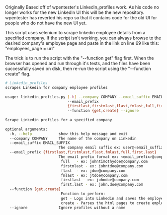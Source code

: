 Originally Based off of wpentester's Linkedin_profiles work. As his code no longer works for the new LinkedIn UI this will be the new repository. wpentester has reverted his repo so that it contains code for the old UI for people who do not have the new UI yet.

This script uses selenium to scrape linkedin employee details from a specified company.  If the script isn't working, you can always browse to the desired company's employee page and paste in the link on line 69 like this: "employees_page = url"

The trick is to run the script with the "--function get" flag first.  When the browser has opened and run through it's tests, and the files have been successfully saved on disk, then re-run the script using the "--function create" flag.  

```sh
# Linkedin_profiles  
scrapes Linkedin for company employee profiles  
  
usage: linkedin_profiles.py [-h] --company COMPANY --email_suffix EMAIL_SUFFIX  
                            --email_prefix  
                            {firstlast,firstmlast,flast,fmlast,full,first.last}  
                            --function {get,create} --ignore  
  
Scrape Linkedin profiles for a specified company  
  
optional arguments:  
  -h, --help            show this help message and exit  
  --company COMPANY     The name of the company on Linkedin  
  --email_suffix EMAIL_SUFFIX  
                        The company email suffix ex: user@<email_suffix>  
  --email_prefix {firstlast,firstmlast,flast,fmlast,full,first.last}  
                        The email prefix format ex: <email_prefix>@company.com  
                         full   - ex: johntimothydoe@company.com  
                         firstmlast - ex: johntdoe@company.com  
                         flast  - ex: jdoe@company.com  
                         fmlast - ex: jtdoe@company.com  
                         firstlast - ex: johndoe@company.com  
                         first.last - ex: john.doe@company.com  
  --function {get,create}  
                         Function to perform:    
                         get - Logs into Linkedin and saves the employee html pages  
                         create - Parses the html pages to create employee lists  
  --ignore              Ignore profiles without a name 
```
